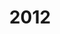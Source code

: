 ---
title: '2012'
countries:
- country: AUS
  indice: 0.4450804584143595
- country: AUT
  indice: 0.3771661277475206
- country: BEL
  indice: 0.43497647059002226
- country: CZE
  indice: 0.34797374492465805
- country: DNK
  indice: 0.4218079435942954
- country: FIN
  indice: 0.40549208597647346
- country: FRA
  indice: 0.45786624881066373
- country: DEU
  indice: 0.4008049400666164
- country: GRC
  indice: 0.44246922287101126
- country: HUN
  indice: 0.376279849903677
- country: ISL
  indice: 0.41823351664465663
- country: IRL
  indice: 0.4197294641059697
- country: ITA
  indice: 0.42186325458637247
- country: JPN
  indice: 0.39651044288450754
- country: KOR
  indice: 0.3489219204762325
- country: LUX
  indice: 0.5529044443961356
- country: MEX
  indice: 0.3370873483394159
- country: NLD
  indice: 0.44208880245875104
- country: NZL
  indice: 0.4363916020860082
- country: NOR
  indice: 0.37433347256173405
- country: POL
  indice: 0.3326569140724066
- country: PRT
  indice: 0.41299802731542756
- country: SVK
  indice: 0.3656972423708463
- country: ESP
  indice: 0.41260389666530484
- country: SWE
  indice: 0.4189027611244389
- country: CHE
  indice: 0.4058160332299514
- country: TUR
  indice: 0.3287620013633215
- country: GBR
  indice: 0.4735893074219329
- country: CHL
  indice: 0.38325880695875814
- country: CHN
  indice: 0.2992458323476752
- country: EST
  indice: 0.3788569174910233
- country: IND
  indice: 0.30302989764322746
- country: IDN
  indice: 0.22958786857345376
- country: RUS
  indice: 0.358864746497033
- country: SVN
  indice: 0.3682166560124074
- country: ZAF
  indice: 0.4186810923514896
- country: EA
  indice: 0.4225579922211774
- country: EU
  indice: 0.41687874883988385
- country: USA
  indice: 0.46921014068421174
- country: ISR
  indice: 0.45751585146906704
- country: CAN
  indice: 0.4223921644155053
- country: BRA
  indice: 0.3980384639280316
- country: LVA
  indice: 0.39494371963570024
- country: CRI
  indice: 0.4124721864322138
- country: LTU
  indice: 0.308455653102764
- country: COL
  indice: 0.35704856657737993
---